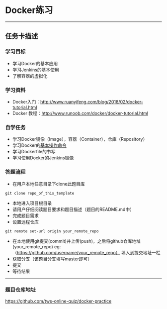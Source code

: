 # Docker练习

-----------------------------------------------

## 任务卡描述

### 学习目标

- 学习Docker的基本应用
- 学习Jenkins的基本使用
- 了解容器的虚拟化

### 学习资料

- Docker入门：http://www.ruanyifeng.com/blog/2018/02/docker-tutorial.html
- Docker 教程：http://www.runoob.com/docker/docker-tutorial.html


### 自学任务

- 学习Docker镜像（Image），容器（Container），仓库（Repository）
- 学习Docker的[基本操作命令](https://yeasy.gitbooks.io/docker_practice/content/appendix/command/)
- 学习Dockerfile的书写
- 学习使用Docker的Jenkins镜像

### 答题流程

- 在用户本地任意目录下clone此题目库 
```
git clone repo_of_this_template
```
- 本地进入项目根目录
- 请用户仔细阅读题目要求和题目描述（题目的README.md中）
- 完成题目需求
- 设置远程仓库
````
git remote set-url origin your_remote_repo
````
- 在本地使用git提交(commit)并上传(push)，之后将github仓库地址(your_remote_repo) eg:（https://github.com/username/your_remote_repo） 填入到提交地址一栏
- 获取分支（该题目分支填写master即可）
- 提交
- 等待结果

---------------------------------------------------------------------------

### 题目仓库地址
https://github.com/tws-online-quiz/docker-practice
